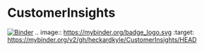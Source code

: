 # CustomerInsights

[![Binder](https://mybinder.org/badge_logo.svg)](https://mybinder.org/v2/gh/heckardkyle/CustomerInsights/HEAD)
.. image:: https://mybinder.org/badge_logo.svg
 :target: https://mybinder.org/v2/gh/heckardkyle/CustomerInsights/HEAD
